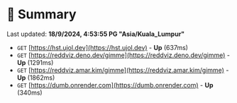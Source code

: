 # 📖 Summary
Last updated: **18/9/2024, 4:53:55 PG "Asia/Kuala_Lumpur"**

- `GET` [https://hst.ujol.dev](https://hst.ujol.dev) - **Up** (637ms)
- `GET` [https://reddviz.deno.dev/gimme](https://reddviz.deno.dev/gimme) - **Up** (1291ms)
- `GET` [https://reddviz.amar.kim/gimme](https://reddviz.amar.kim/gimme) - **Up** (1862ms)
- `GET` [https://dumb.onrender.com](https://dumb.onrender.com) - **Up** (340ms)
